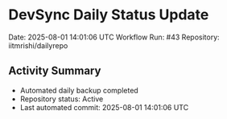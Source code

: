 # DevSync Daily Status Update
Date: 2025-08-01 14:01:06 UTC
Workflow Run: #43
Repository: iitmrishi/dailyrepo

## Activity Summary
- Automated daily backup completed
- Repository status: Active
- Last automated commit: 2025-08-01 14:01:06 UTC
